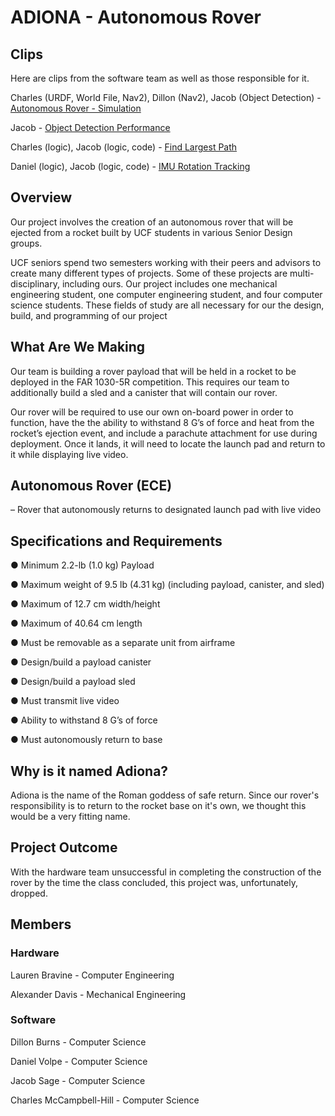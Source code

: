 # ADIONA - Autonomous Rover

## Clips

Here are clips from the software team as well as those responsible for it.

Charles (URDF, World File, Nav2), Dillon (Nav2), Jacob (Object Detection) - [Autonomous Rover - Simulation](https://youtu.be/n3SxMWBhOwM)

Jacob - [Object Detection Performance](https://youtube.com/shorts/BuMwp36cBrU?feature=share)

Charles (logic), Jacob (logic, code) - [Find Largest Path](https://youtu.be/AoVCLV2Qi2g)

Daniel (logic), Jacob (logic, code) - [IMU Rotation Tracking](https://youtu.be/EcaCT_b3m4c)

## Overview

Our project involves the creation of an autonomous rover that will be ejected from a rocket built by UCF students in various Senior Design groups. 

UCF seniors spend two semesters working with their peers and advisors to create many different types of projects. Some of these projects are multi-disciplinary, including ours. Our project includes one mechanical engineering student, one computer engineering student, and four computer science students. These fields of study are all necessary for our the design, build, and programming of our project

## What Are We Making

Our team is building a rover payload that will be held in a rocket to be deployed in the FAR 1030-5R competition. This requires our team to additionally build a sled and a canister that will contain our rover. 

Our rover will be required to use our own on-board power in order to function, have the the ability to withstand 8 G’s of force and heat from the rocket’s ejection event, and include a parachute attachment for use during deployment. Once it lands, it will need to locate the launch pad and return to it while displaying live video.

## Autonomous Rover (ECE)

– Rover that autonomously returns to designated launch pad with live
video

## Specifications and Requirements 

● Minimum 2.2-lb (1.0 kg) Payload

● Maximum weight of 9.5 lb (4.31 kg) (including payload, canister, and sled) 

● Maximum of 12.7 cm width/height

● Maximum of 40.64 cm length  

● Must be removable as a separate unit from airframe 

● Design/build a payload canister 

● Design/build a payload sled 

● Must transmit live video 

● Ability to withstand 8 G’s of force 

● Must autonomously return to base

## Why is it named Adiona? 

Adiona is the name of the Roman goddess of safe return. Since our rover's responsibility is to return to the rocket base on it's own, we thought this would be a very fitting name.

## Project Outcome

With the hardware team unsuccessful in completing the construction of the rover by the time the class concluded, this project was, unfortunately, dropped.

## Members

### Hardware

Lauren Bravine - Computer Engineering

Alexander Davis - Mechanical Engineering

### Software

Dillon Burns - Computer Science

Daniel Volpe - Computer Science

Jacob Sage - Computer Science

Charles McCampbell-Hill - Computer Science

